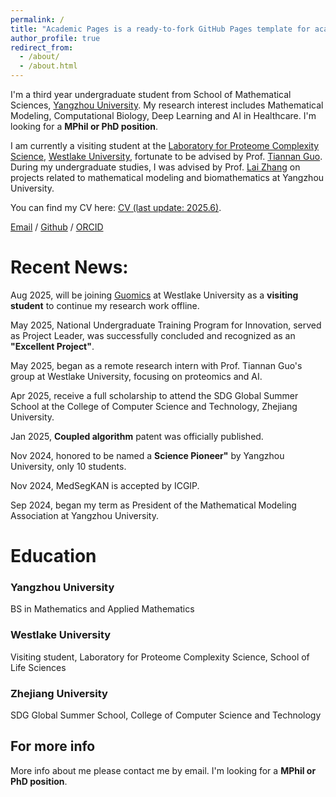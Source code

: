 ```yaml
---
permalink: /
title: "Academic Pages is a ready-to-fork GitHub Pages template for academic personal websites"
author_profile: true
redirect_from: 
  - /about/
  - /about.html
---
```



I'm a third year undergraduate student from School of Mathematical Sciences, [Yangzhou University](http://english.yzu.edu.cn). My research interest includes Mathematical Modeling, Computational Biology, Deep Learning and AI in Healthcare. I'm looking for a **MPhil or PhD position**.



I am currently a visiting student at the [Laboratory for Proteome Complexity Science](https://guomics.com), [Westlake University](https://en.westlake.edu.cn), fortunate to be advised by Prof. [Tiannan Guo](https://en.westlake.edu.cn/faculty/tiannan-guo.html). During my undergraduate studies, I was advised by Prof. [Lai Zhang](https://teacher.yzu.edu.cn/ZL123456789101112131415161718192021/zh_CN/index.htm) on projects related to mathematical modeling and biomathematics at Yangzhou University.


You can find my CV here: [CV (last update: 2025.6)](../assets/Yang_Zhiwen_CV_Mathematic_F2026.pdf).

[Email](mailto:zhiwenyang2004@gmail.com) / [Github](https://github.com/zwYang2004) / [ORCID](https://orcid.org/0009-0009-1608-7554)

Recent News:
======

Aug 2025, will be joining [Guomics](https://guomics.com) at Westlake University as a **visiting student** to continue my research work offline.

May 2025, National Undergraduate Training Program for Innovation, served as Project Leader, was successfully concluded and recognized as an **"Excellent Project"**.

May 2025, began as a remote research intern with Prof. Tiannan Guo's group at Westlake University, focusing on proteomics and AI.

Apr 2025, receive a full scholarship to attend the SDG Global Summer School at the College of Computer Science and Technology, Zhejiang University.

Jan 2025, **Coupled algorithm** patent was officially published.

Nov 2024, honored to be named a **Science Pioneer"** by Yangzhou University, only 10 students.

Nov 2024, MedSegKAN is accepted by ICGIP.

Sep 2024, began my term as President of the Mathematical Modeling Association at Yangzhou University.


Education
======
### **Yangzhou University**

BS in Mathematics and Applied Mathematics


### **Westlake University**

Visiting student, Laboratory for Proteome Complexity Science, School of Life Sciences

### **Zhejiang University**

SDG Global Summer School, College of Computer Science and Technology


For more info
------
More info about me please contact me by email. I'm looking for a **MPhil or PhD position**.
